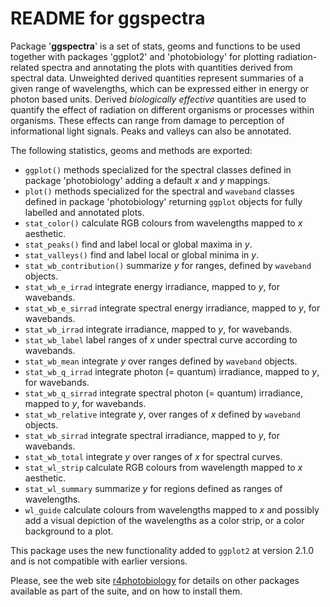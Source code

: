 # README for ggspectra #

Package '**ggspectra**' is a set of stats, geoms and functions to be used together with packages 'ggplot2' and 'photobiology' for plotting radiation-related spectra and annotating the plots with quantities derived from spectral data. Unweighted derived quantities represent summaries of a given range of wavelengths, which can be expressed either in energy or photon based units. Derived _biologically effective_ quantities are used to quantify the effect of radiation on different organisms or processes within organisms. These effects can range from damage to perception of informational light signals. Peaks and valleys can also be annotated.

The following statistics, geoms and methods are exported:

* `ggplot()` methods specialized for the spectral classes defined in package 'photobiology' adding a default _x_ and _y_ mappings.
* `plot()` methods specialized for the spectral and `waveband` classes defined in package 'photobiology' returning `ggplot` objects for fully labelled and annotated plots.
* `stat_color()` calculate RGB colours from wavelengths mapped to _x_ aesthetic.
* `stat_peaks()` find and label local or global maxima in _y_.
* `stat_valleys()` find and label local or global minima in _y_.
* `stat_wb_contribution()` summarize _y_ for ranges, defined by `waveband` objects.
* `stat_wb_e_irrad` integrate energy irradiance, mapped to _y_, for wavebands.
* `stat_wb_e_sirrad` integrate spectral energy irradiance, mapped to _y_, for wavebands.
* `stat_wb_irrad` integrate irradiance, mapped to _y_, for wavebands.
* `stat_wb_label` label ranges of _x_ under spectral curve according to wavebands.
* `stat_wb_mean` integrate _y_ over ranges defined by `waveband` objects.
* `stat_wb_q_irrad` integrate photon (= quantum) irradiance, mapped to _y_, for wavebands.
* `stat_wb_q_sirrad` integrate spectral photon (= quantum) irradiance, mapped to _y_, for wavebands.
* `stat_wb_relative` integrate _y_, over ranges of _x_ defined by `waveband` objects.
* `stat_wb_sirrad` integrate spectral irradiance, mapped to _y_, for wavebands.
* `stat_wb_total` integrate _y_ over ranges of _x_ for spectral curves.
* `stat_wl_strip` calculate RGB colours from wavelength mapped to _x_ aesthetic.
* `stat_wl_summary` summarize _y_ for regions defined as ranges of wavelengths.
* `wl_guide` calculate colours from wavelengths mapped to _x_ and possibly add a visual depiction of the wavelengths as a color strip, or a color background to a plot.

This package uses the new functionality added to `ggplot2` at version 2.1.0 and is not compatible with earlier versions.

Please, see the web site [r4photobiology](http://www.r4photobiology.info) for details on other packages available as part of the suite, and on how to install them.